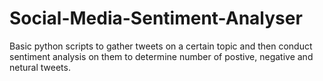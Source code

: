 # Social-Media-Sentiment-Analyser
Basic python scripts to gather tweets on a certain topic and then conduct sentiment analysis on them to determine number of postive, negative and netural tweets.
